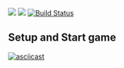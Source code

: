<a href="https://codeclimate.com/github/timurmb/project-lvl1-s356"><img src="https://api.codeclimate.com/v1/badges/a99a88d28ad37a79dbf6/maintainability" /></a>
<a href="https://codeclimate.com/github/timurmb/project-lvl1-s356/test_coverage"><img src="https://api.codeclimate.com/v1/badges/a99a88d28ad37a79dbf6/test_coverage" /></a>
[![Build Status](https://travis-ci.org/timurmb/project-lvl1-s356.svg?branch=master)](https://travis-ci.org/timurmb/project-lvl1-s356)

## Setup and Start game
[![asciicast](https://asciinema.org/a/lyTfDGjOVjIRv3TZJISkc51o1.png)](https://asciinema.org/a/lyTfDGjOVjIRv3TZJISkc51o1?speed=2)
